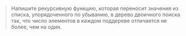>Напишите рекурсивную функцию, которая переносит значения из списка, упорядоченного по убыванию, в дерево двоичного поиска так, что число элементов в каждом поддереве отличается не более, чем на один.